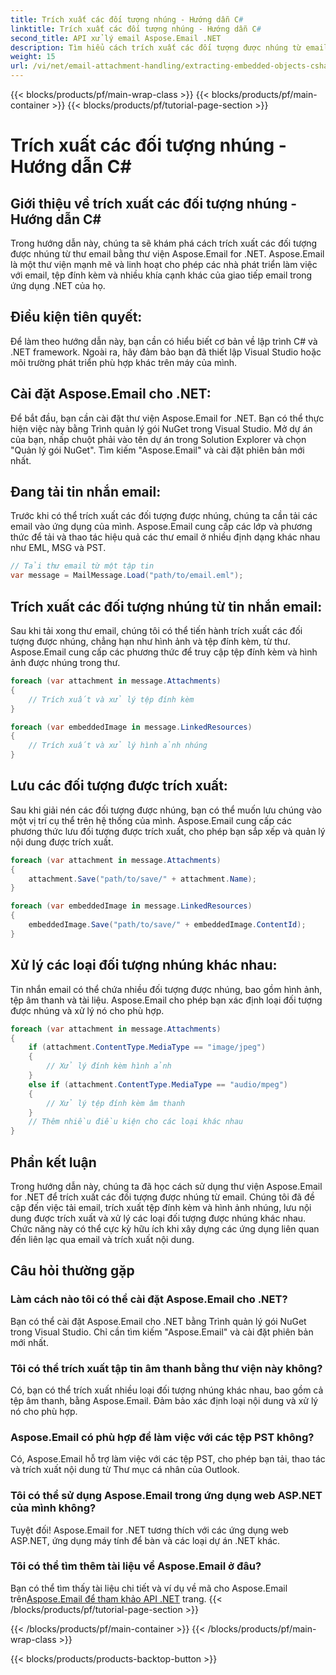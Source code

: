 ```yaml
---
title: Trích xuất các đối tượng nhúng - Hướng dẫn C#
linktitle: Trích xuất các đối tượng nhúng - Hướng dẫn C#
second_title: API xử lý email Aspose.Email .NET
description: Tìm hiểu cách trích xuất các đối tượng được nhúng từ email bằng Aspose.Email for .NET. Hướng dẫn từng bước với các ví dụ về mã.
weight: 15
url: /vi/net/email-attachment-handling/extracting-embedded-objects-csharp-tutorial/
---
```


{{< blocks/products/pf/main-wrap-class >}}
{{< blocks/products/pf/main-container >}}
{{< blocks/products/pf/tutorial-page-section >}}

# Trích xuất các đối tượng nhúng - Hướng dẫn C#


## Giới thiệu về trích xuất các đối tượng nhúng - Hướng dẫn C#

Trong hướng dẫn này, chúng ta sẽ khám phá cách trích xuất các đối tượng được nhúng từ thư email bằng thư viện Aspose.Email for .NET. Aspose.Email là một thư viện mạnh mẽ và linh hoạt cho phép các nhà phát triển làm việc với email, tệp đính kèm và nhiều khía cạnh khác của giao tiếp email trong ứng dụng .NET của họ.

## Điều kiện tiên quyết:

Để làm theo hướng dẫn này, bạn cần có hiểu biết cơ bản về lập trình C# và .NET framework. Ngoài ra, hãy đảm bảo bạn đã thiết lập Visual Studio hoặc môi trường phát triển phù hợp khác trên máy của mình.

## Cài đặt Aspose.Email cho .NET:

Để bắt đầu, bạn cần cài đặt thư viện Aspose.Email for .NET. Bạn có thể thực hiện việc này bằng Trình quản lý gói NuGet trong Visual Studio. Mở dự án của bạn, nhấp chuột phải vào tên dự án trong Solution Explorer và chọn "Quản lý gói NuGet". Tìm kiếm "Aspose.Email" và cài đặt phiên bản mới nhất.

## Đang tải tin nhắn email:

Trước khi có thể trích xuất các đối tượng được nhúng, chúng ta cần tải các email vào ứng dụng của mình. Aspose.Email cung cấp các lớp và phương thức để tải và thao tác hiệu quả các thư email ở nhiều định dạng khác nhau như EML, MSG và PST.

```csharp
// Tải thư email từ một tập tin
var message = MailMessage.Load("path/to/email.eml");
```

## Trích xuất các đối tượng nhúng từ tin nhắn email:

Sau khi tải xong thư email, chúng tôi có thể tiến hành trích xuất các đối tượng được nhúng, chẳng hạn như hình ảnh và tệp đính kèm, từ thư. Aspose.Email cung cấp các phương thức để truy cập tệp đính kèm và hình ảnh được nhúng trong thư.

```csharp
foreach (var attachment in message.Attachments)
{
    // Trích xuất và xử lý tệp đính kèm
}

foreach (var embeddedImage in message.LinkedResources)
{
    // Trích xuất và xử lý hình ảnh nhúng
}
```

## Lưu các đối tượng được trích xuất:

Sau khi giải nén các đối tượng được nhúng, bạn có thể muốn lưu chúng vào một vị trí cụ thể trên hệ thống của mình. Aspose.Email cung cấp các phương thức lưu đối tượng được trích xuất, cho phép bạn sắp xếp và quản lý nội dung được trích xuất.

```csharp
foreach (var attachment in message.Attachments)
{
    attachment.Save("path/to/save/" + attachment.Name);
}

foreach (var embeddedImage in message.LinkedResources)
{
    embeddedImage.Save("path/to/save/" + embeddedImage.ContentId);
}
```

## Xử lý các loại đối tượng nhúng khác nhau:

Tin nhắn email có thể chứa nhiều đối tượng được nhúng, bao gồm hình ảnh, tệp âm thanh và tài liệu. Aspose.Email cho phép bạn xác định loại đối tượng được nhúng và xử lý nó cho phù hợp.

```csharp
foreach (var attachment in message.Attachments)
{
    if (attachment.ContentType.MediaType == "image/jpeg")
    {
        // Xử lý đính kèm hình ảnh
    }
    else if (attachment.ContentType.MediaType == "audio/mpeg")
    {
        // Xử lý tệp đính kèm âm thanh
    }
    // Thêm nhiều điều kiện cho các loại khác nhau
}
```

## Phần kết luận

Trong hướng dẫn này, chúng ta đã học cách sử dụng thư viện Aspose.Email for .NET để trích xuất các đối tượng được nhúng từ email. Chúng tôi đã đề cập đến việc tải email, trích xuất tệp đính kèm và hình ảnh nhúng, lưu nội dung được trích xuất và xử lý các loại đối tượng được nhúng khác nhau. Chức năng này có thể cực kỳ hữu ích khi xây dựng các ứng dụng liên quan đến liên lạc qua email và trích xuất nội dung.

## Câu hỏi thường gặp

### Làm cách nào tôi có thể cài đặt Aspose.Email cho .NET?

Bạn có thể cài đặt Aspose.Email cho .NET bằng Trình quản lý gói NuGet trong Visual Studio. Chỉ cần tìm kiếm "Aspose.Email" và cài đặt phiên bản mới nhất.

### Tôi có thể trích xuất tập tin âm thanh bằng thư viện này không?

Có, bạn có thể trích xuất nhiều loại đối tượng nhúng khác nhau, bao gồm cả tệp âm thanh, bằng Aspose.Email. Đảm bảo xác định loại nội dung và xử lý nó cho phù hợp.

### Aspose.Email có phù hợp để làm việc với các tệp PST không?

Có, Aspose.Email hỗ trợ làm việc với các tệp PST, cho phép bạn tải, thao tác và trích xuất nội dung từ Thư mục cá nhân của Outlook.

### Tôi có thể sử dụng Aspose.Email trong ứng dụng web ASP.NET của mình không?

Tuyệt đối! Aspose.Email for .NET tương thích với các ứng dụng web ASP.NET, ứng dụng máy tính để bàn và các loại dự án .NET khác.

### Tôi có thể tìm thêm tài liệu về Aspose.Email ở đâu?

 Bạn có thể tìm thấy tài liệu chi tiết và ví dụ về mã cho Aspose.Email trên[Aspose.Email để tham khảo API .NET](https://reference.aspose.com/email/net/) trang.
{{< /blocks/products/pf/tutorial-page-section >}}

{{< /blocks/products/pf/main-container >}}
{{< /blocks/products/pf/main-wrap-class >}}

{{< blocks/products/products-backtop-button >}}
